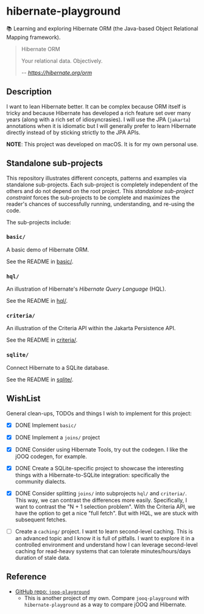 # hibernate-playground

📚 Learning and exploring Hibernate ORM (the Java-based Object Relational Mapping framework).

> Hibernate ORM
>
> Your relational data. Objectively.
>
> -- <cite>https://hibernate.org/orm</cite>


## Description

I want to lean Hibernate better. It can be complex because ORM itself is tricky and because Hibernate has developed a
rich feature set over many years (along with a rich set of idiosyncrasies). I will use the JPA (`jakarta`) annotations
when it is idiomatic but I will generally prefer to learn Hibernate directly instead of by sticking strictly to the JPA
APIs.

**NOTE**: This project was developed on macOS. It is for my own personal use.


## Standalone sub-projects

This repository illustrates different concepts, patterns and examples via standalone sub-projects. Each sub-project is
completely independent of the others and do not depend on the root project. This _standalone sub-project constraint_
forces the sub-projects to be complete and maximizes the reader's chances of successfully running, understanding, and
re-using the code.

The sub-projects include:


### `basic/`

A basic demo of Hibernate ORM.

See the README in [basic/](basic/).


### `hql/`

An illustration of Hibernate's *Hibernate Query Language* (HQL).

See the README in [hql/](hql/).


### `criteria/`

An illustration of the Criteria API within the Jakarta Persistence API.

See the README in [criteria/](criteria/).


### `sqlite/`

Connect Hibernate to a SQLite database.

See the README in [sqlite/](sqlite/).


## WishList

General clean-ups, TODOs and things I wish to implement for this project:

* [x] DONE Implement `basic/`
* [x] DONE Implement a `joins/` project
* [x] DONE Consider using Hibernate Tools, try out the codegen. I like the jOOQ codegen, for example.
* [x] DONE Create a SQLite-specific project to showcase the interesting things with a Hibernate-to-SQLite integration:
      specifically the community dialects.
* [x] DONE Consider splitting `joins/` into subprojects `hql/` and `criteria/`. This way, we can contrast the differences more easily.
      Specifically, I want to contrast the "N + 1 selection problem". With the Criteria API, we have the option to get
      a nice "full fetch". But with HQL, we are stuck with subsequent fetches.
* [ ] Create a `caching/` project. I want to learn second-level caching. This is an advanced topic and I know it is full
  of pitfalls. I want to explore it in a controlled environment and understand how I can leverage second-level caching
  for read-heavy systems that can tolerate minutes/hours/days duration of stale data.


## Reference

* [GitHub repo: `jooq-playground`](https://github.com/dgroomes/jooq-playground)
  * This is another project of my own. Compare `jooq-playground` with `hibernate-playground` as a way to compare jOOQ
    and Hibernate. 

